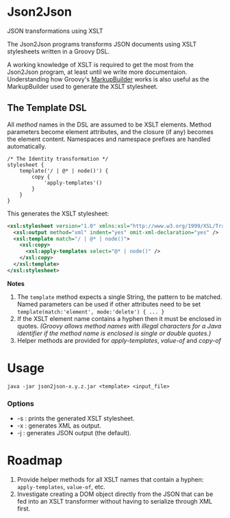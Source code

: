 # Json2Json
JSON transformations using XSLT

The Json2Json programs transforms JSON documents using XSLT stylesheets 
written in a Groovy DSL.

A working knowledge of XSLT is required to get the most from the Json2Json
program, at least until we write more documentaion.  Understanding how
Groovy's [MarkupBuilder](http://docs.groovy-lang.org/latest/html/api/groovy/xml/MarkupBuilder.html)
works is also useful as the MarkupBuilder used to generate the XSLT stylesheet.

## The Template DSL

All *method* names in the DSL are assumed to be XSLT elements.  Method parameters
become element attributes, and the closure (if any) becomes the element content.
Namespaces and namespace prefixes are handled automatically.

```
/* The Identity transformation */
stylesheet {
    template('/ | @* | node()') {
        copy {
            'apply-templates'()
        }
    }
}
```

This generates the XSLT stylesheet:

```xml
<xsl:stylesheet version="1.0" xmlns:xsl="http://www.w3.org/1999/XSL/Transform" xmlns:list="http://www.lappsgrid.org/ns/json2json/list">
  <xsl:output method="xml" indent="yes" omit-xml-declaration="yes" />
  <xsl:template match="/ | @* | node()">
    <xsl:copy>
      <xsl:apply-templates select="@* | node()" />
    </xsl:copy>
  </xsl:template>
</xsl:stylesheet>
```

**Notes**

1. The `template` method expects a single String, the pattern to be matched.
Named parameters can be used if other attributes need to be set<br/>
`template(match:'element', mode:'delete') { ... }`
1. If the XSLT element name contains a hyphen then it must be enclosed in quotes.
*(Groovy allows method names with illegal characters for a Java identifier if
the method name is enclosed is single or double quotes.)*
1. Helper methods are provided for *apply-templates*, *value-of* and *copy-of*


# Usage

`java -jar json2json-x.y.z.jar <template> <input_file>`

### Options
* -s : prints the generated XSLT stylesheet.
* -x : generates XML as output.
* -j : generates JSON output (the default).

# Roadmap

1. Provide helper methods for all XSLT names that contain a hyphen: `apply-templates`,
`value-of`, etc.
1. Investigate creating a DOM object directly from the JSON that can be 
fed into an XSLT transformer without having to serialize through XML first.
